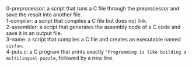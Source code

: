 0-preprocessor: a script that runs a C file through the preprocessor and save the result into another file.
<br>1-compiler: a script that compiles a C file but does not link.
<br>2-assembler: a script that generates the assembly code of a C code and save it in an output file.
<br>3-name: a script that compiles a C file and creates an executable named ```cisfun```.
<br>4-puts.c: a C program that prints exactly ```"Programming is like building a multilingual puzzle```, followed by a new line.

